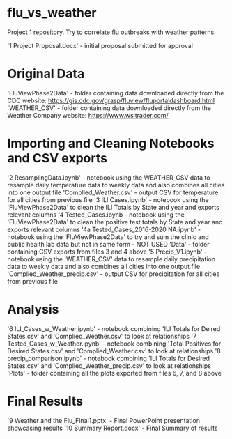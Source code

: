 # flu_vs_weather
Project 1 repository. Try to correlate flu outbreaks with weather patterns.

'1 Project Proposal.docx' - initial proposal submitted for approval

# Original Data
'FluViewPhase2Data' - folder containing data downloaded directly from the CDC website: https://gis.cdc.gov/grasp/fluview/fluportaldashboard.html
'WEATHER_CSV' - folder containing data downloaded directly from the Weather Company website: https://www.wsitrader.com/

# Importing and Cleaning Notebooks and CSV exports
'2 ResamplingData.ipynb' - notebook using the WEATHER_CSV data to resample daily temperature data to weekly data and also combines all cities into one output file
'Complied_Weather.csv' - output CSV for temperature for all cities from previous file
'3 ILI Cases.ipynb' - notebook using the 'FluViewPhase2Data' to clean the ILI Totals by State and year and exports relevant columns
'4 Tested_Cases.ipynb - notebook using the 'FluViewPhase2Data' to clean the positive test totals by State and year and exports relevant columns
'4a Tested_Cases_2016-2020 NA.ipynb' - notebook using the 'FluViewPhase2Data' to try and sum the clinic and public health lab data but not in same form - NOT USED
'Data' - folder containing CSV exports from files 3 and 4 above
'5 Precip_V1.ipynb' - notebook using the 'WEATHER_CSV' data to resample daily precipitation data to weekly data and also combines all cities into one output file
'Complied_Weather_precip.csv' - output CSV for precipitation for all cities from previous file

# Analysis
'6 ILI_Cases_w_Weather.ipynb' - notebook combining 'ILI Totals for Deired States.csv' and 'Complied_Weather.csv' to look at relationships
'7 Tested_Cases_w_Weather.ipynb' - notebook combining 'Total Positives for Desired States.csv' and 'Complied_Weather.csv' to look at relationships
'8 precip_comparison.ipynb' - notebook combining 'ILI Totals for Desired States.csv' and 'Complied_Weather_precip.csv' to look at relationships
'Plots' - folder containing all the plots exported from files 6, 7, and 8 above

# Final Results
'9 Weather and the Flu_Final1.pptx' - Final PowerPoint presentation showcasing results
'10 Summary Report.docx' - Final Summary of results

